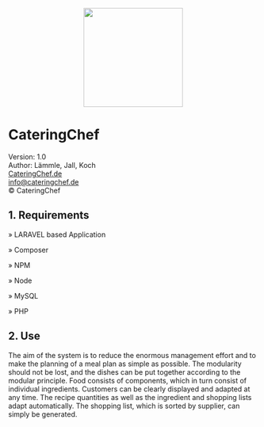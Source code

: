 <p align="center"><img src="https://cateringchef.de/img/LogoOpen.png" width="200"></p>

<h1>CateringChef</h1>
<p>
    Version: 1.0 <br>
    Author: Lämmle, Jall, Koch <br>
    <a href="cateringchef.de">CateringChef.de</a><br>
    <a href="mailto:info@cateringchef.de">info@cateringchef.de</a><br>
    &copy; CateringChef<br>
</p>


<h2>1. Requirements</h3>
<p>&raquo; LARAVEL based Application</p>
<p>&raquo; Composer</p>
<p>&raquo; NPM</p>
<p>&raquo; Node</p>
<p>&raquo; MySQL</p>
<p>&raquo; PHP</p>

<h2>2. Use</h2>

<p>The aim of the system is to reduce the enormous management effort and to make the planning of a meal plan as simple as possible. The modularity should not be lost, and the dishes can be put together according to the modular principle. Food consists of components, which in turn consist of individual ingredients. Customers can be clearly displayed and adapted at any time. The recipe quantities as well as the ingredient and shopping lists adapt automatically. The shopping list, which is sorted by supplier, can simply be generated.</p>

